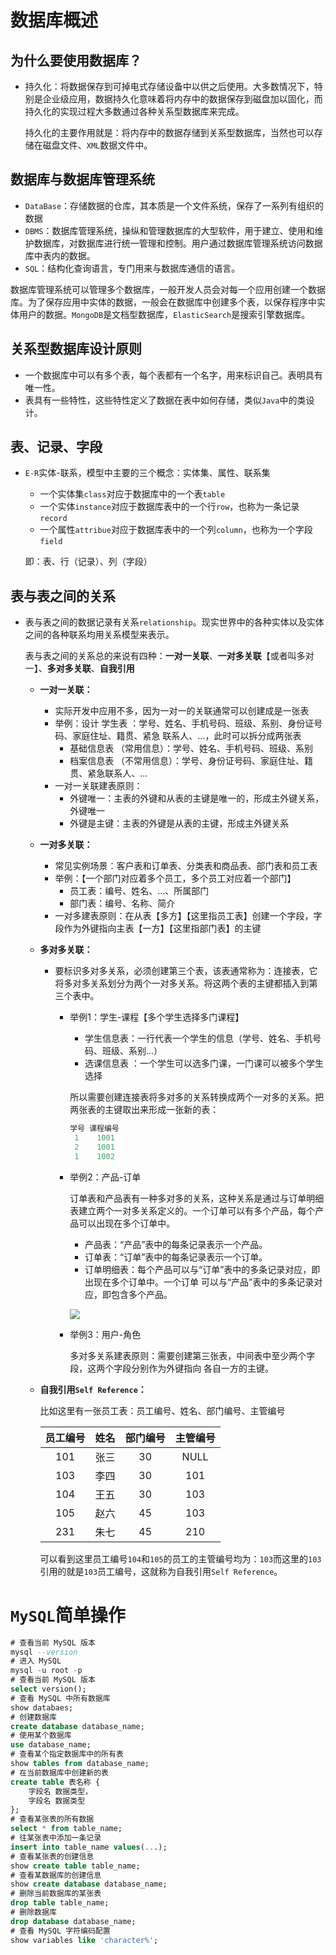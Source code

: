 # 数据库概述

## 为什么要使用数据库？

- 持久化：将数据保存到可掉电式存储设备中以供之后使用。大多数情况下，特别是企业级应用，数据持久化意味着将内存中的数据保存到磁盘加以固化，而持久化的实现过程大多数通过各种关系型数据库来完成。

  持久化的主要作用就是：将内存中的数据存储到关系型数据库，当然也可以存储在磁盘文件、`XML`数据文件中。

## 数据库与数据库管理系统

- `DataBase`：存储数据的仓库，其本质是一个文件系统，保存了一系列有组织的数据
- `DBMS`：数据库管理系统，操纵和管理数据库的大型软件，用于建立、使用和维护数据库，对数据库进行统一管理和控制。用户通过数据库管理系统访问数据库中表内的数据。
- `SQL`：结构化查询语言，专门用来与数据库通信的语言。

数据库管理系统可以管理多个数据库，一般开发人员会对每一个应用创建一个数据库。为了保存应用中实体的数据，一般会在数据库中创建多个表，以保存程序中实体用户的数据。`MongoDB`是文档型数据库，`ElasticSearch`是搜索引擎数据库。

## 关系型数据库设计原则

- 一个数据库中可以有多个表，每个表都有一个名字，用来标识自己。表明具有唯一性。
- 表具有一些特性，这些特性定义了数据在表中如何存储，类似`Java`中的类设计。

## 表、记录、字段

- `E-R`实体-联系，模型中主要的三个概念：实体集、属性、联系集

  - 一个实体集`class`对应于数据库中的一个表`table`
  - 一个实体`instance`对应于数据库表中的一个行`row`，也称为一条记录`record`
  - 一个属性`attribue`对应于数据库表中的一个列`column`，也称为一个字段`field`

  即：表、行（记录）、列（字段）

## 表与表之间的关系

- 表与表之间的数据记录有关系`relationship`。现实世界中的各种实体以及实体之间的各种联系均用关系模型来表示。

  表与表之间的关系总的来说有四种：**一对一关联**、**一对多关联**【或者叫多对一】、**多对多关联**、**自我引用**

  - **一对一关联：**

    - 实际开发中应用不多，因为一对一的关联通常可以创建成是一张表
    - 举例：设计 学生表 ：学号、姓名、手机号码、班级、系别、身份证号码、家庭住址、籍贯、紧急 联系人、...，此时可以拆分成两张表
      - 基础信息表 （常用信息）：学号、姓名、手机号码、班级、系别
      - 档案信息表 （不常用信息）：学号、身份证号码、家庭住址、籍贯、紧急联系人、...
    - 一对一关联建表原则：
      - 外键唯一：主表的外键和从表的主键是唯一的，形成主外键关系，外键唯一
      - 外键是主键：主表的外键是从表的主键，形成主外键关系

  - **一对多关联：**

    - 常见实例场景：客户表和订单表、分类表和商品表、部门表和员工表
    - 举例：【一个部门对应着多个员工，多个员工对应着一个部门】
      - 员工表：编号、姓名、...、所属部门
      - 部门表：编号、名称、简介
    - 一对多建表原则：在从表【多方】【这里指员工表】创建一个字段，字段作为外键指向主表【一方】【这里指部门表】的主键

  - **多对多关联：**

    - 要标识多对多关系，必须创建第三个表，该表通常称为：连接表，它将多对多关系划分为两个一对多关系。将这两个表的主键都插入到第三个表中。

      - 举例1：学生-课程【多个学生选择多门课程】

        - 学生信息表：一行代表一个学生的信息（学号、姓名、手机号码、班级、系别...）
        - 选课信息表 ：一个学生可以选多门课，一门课可以被多个学生选择

        所以需要创建连接表将多对多的关系转换成两个一对多的关系。把两张表的主键取出来形成一张新的表：

        ```sql
        学号 课程编号
         1    1001
         2    1001
         1    1002
        ```

      - 举例2：产品-订单

        订单表和产品表有一种多对多的关系，这种关系是通过与订单明细表建立两个一对多关系定义的。一个订单可以有多个产品，每个产品可以出现在多个订单中。

        - 产品表：“产品”表中的每条记录表示一个产品。
        - 订单表：“订单”表中的每条记录表示一个订单。
        - 订单明细表：每个产品可以与“订单”表中的多条记录对应，即出现在多个订单中。一个订单 可以与“产品”表中的多条记录对应，即包含多个产品。

        ![](https://img-blog.csdnimg.cn/46f75da3560d4aabb8253235a839f1e7.png)

      - 举例3：用户-角色

        多对多关系建表原则：需要创建第三张表，中间表中至少两个字段，这两个字段分别作为外键指向 各自一方的主键。

  - **自我引用`Self Reference`：**

    比如这里有一张员工表：员工编号、姓名、部门编号、主管编号

    | 员工编号 | 姓名 | 部门编号 | 主管编号 |
    | :------: | :--: | :------: | :------: |
    |   101    | 张三 |    30    |   NULL   |
    |   103    | 李四 |    30    |   101    |
    |   104    | 王五 |    30    |   103    |
    |   105    | 赵六 |    45    |   103    |
    |   231    | 朱七 |    45    |   210    |

    可以看到这里员工编号`104`和`105`的员工的主管编号均为：`103`而这里的`103`引用的就是`103`员工编号，这就称为自我引用`Self Reference`。

# `MySQL`简单操作

```sql
# 查看当前 MySQL 版本
mysql --version
# 进入 MySQL
mysql -u root -p
# 查看当前 MySQL 版本
select version();
# 查看 MySQL 中所有数据库
show databaes;
# 创建数据库
create database database_name;
# 使用某个数据库
use database_name;
# 查看某个指定数据库中的所有表
show tables from database_name;
# 在当前数据库中创建新的表
create table 表名称 {
	字段名 数据类型，
	字段名 数据类型
};
# 查看某张表的所有数据
select * from table_name;
# 往某张表中添加一条记录
insert into table_name values(...);
# 查看某张表的创建信息
show create table table_name;
# 查看某数据库的创建信息
show create database database_name;
# 删除当前数据库的某张表
drop table table_name;
# 删除数据库
drop database database_name;
# 查看 MySQL 字符编码配置
show variables like 'character%';
```

